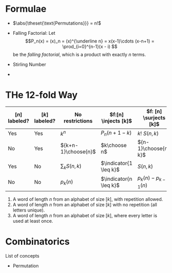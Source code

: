 # Formulae

- $\abs{\theset{\text{Permutations}}}  = n!$

- Falling Factorial: Let 
$$P_n(x) = (x)_n = (x)^{\underline n} = x(x-1)\cdots (x-n+1) = \prod_{i=0}^{n-1}(x - i) 
$$ 
be the *falling factorial*, which is a product with exactly $n$ terms.

- Stirling Number
- 

# THe 12-fold Way
| $[n]$ labeled?   | $[k]$  labeled?  | No restrictions | $f:[n] \injects [k]$ | $f: [n] \surjects [k]$
|---|---|---|---|---|
| Yes | Yes | $k^n$  | $P_n(n+1-k)$  | $k!~S(n,k)$ |
| No | Yes |  ${k+n-1}\choose{n}$ | $k\choose n$ | ${n-1}\choose{n-k}$ |
| Yes | No | $\sum_k S(n, k)$  | $\indicator{1 \leq k}$  | $S(n, k)$ |
| No | No | $p_k(n)$ | $\indicator{n \leq k}$  | $p_k(n) - p_{k-1}(n)$ |

1. A word of length $n$ from an alphabet of size $[k]$, with repetition allowed.
2. A word of length $n$ from an alphabet of size $[k]$ with no repetition (all letters unique).
3. A word of length $n$ from an alphabet of size $[k]$, where every letter is used at least once.

# Combinatorics

List of concepts

- Permutation

